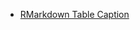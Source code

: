 - [RMarkdown Table Caption](https://stackoverflow.com/questions/33965560/r-markdown-table-with-a-caption)